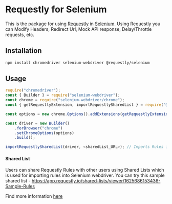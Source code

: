 # Requestly for Selenium

This is the package for using [Requestly](https://requestly.io) in [Selenium](https://www.selenium.dev/). Using Requestly you can Modify Headers, Redirect Url, Mock API response, Delay/Throttle requests, etc.

## Installation

```sh
npm install chromedriver selenium-webdriver @requestly/selenium
```

## Usage

```js
require("chromedriver");
const { Builder } = require("selenium-webdriver");
const chrome = require("selenium-webdriver/chrome");
const { getRequestlyExtension, importRequestlySharedList } = require("@requestly/selenium");

const options = new chrome.Options().addExtensions(getRequestlyExtension());

const driver = new Builder()
    .forBrowser("chrome")
    .setChromeOptions(options)
    .build();

importRequestlySharedList(driver, <sharedList_URL>); // Imports Rules in Selenium using Requestly sharedList feature

```

#### Shared List

Users can share Requestly Rules with other users using Shared Lists which is used for importing rules into Selenium webdriver. You can try this sample shared list - https://app.requestly.io/shared-lists/viewer/1625686153436-Sample-Rules

Find more information [here](https://requestly.io/blog/2018/06/14/share-rules-with-other-users/)
